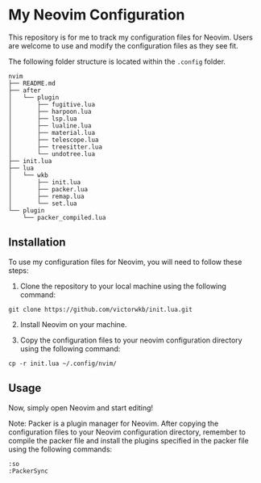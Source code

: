 # My Neovim Configuration

This repository is for me to track my configuration files for Neovim. Users are welcome to use and modify the configuration files as they see fit.

The following folder structure is located within the ``.config`` folder.
```
nvim
├── README.md
├── after
│   └── plugin
│       ├── fugitive.lua
│       ├── harpoon.lua
│       ├── lsp.lua
│       ├── lualine.lua
│       ├── material.lua
│       ├── telescope.lua
│       ├── treesitter.lua
│       └── undotree.lua
├── init.lua
├── lua
│   └── wkb
│       ├── init.lua
│       ├── packer.lua
│       ├── remap.lua
│       └── set.lua
└── plugin
    └── packer_compiled.lua
```

## Installation

To use my configuration files for Neovim, you will need to follow these steps:

1. Clone the repository to your local machine using the following command:

```
git clone https://github.com/victorwkb/init.lua.git
```

2. Install Neovim on your machine.

3. Copy the configuration files to your neovim configuration directory using the following command:

```
cp -r init.lua ~/.config/nvim/
```

## Usage

Now, simply open Neovim and start editing!

Note: Packer is a plugin manager for Neovim. After copying the configuration files to your Neovim configuration directory, remember to compile the packer file and install the plugins specified in the packer file using the following commands:

```
:so
:PackerSync
```
